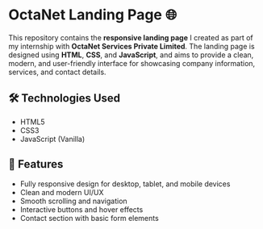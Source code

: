 # OctaNet Landing Page 🌐

This repository contains the **responsive landing page** I created as part of my internship with **OctaNet Services Private Limited**. The landing page is designed using **HTML**, **CSS**, and **JavaScript**, and aims to provide a clean, modern, and user-friendly interface for showcasing company information, services, and contact details.

## 🛠️ Technologies Used

- HTML5
- CSS3
- JavaScript (Vanilla)

## 📱 Features

- Fully responsive design for desktop, tablet, and mobile devices
- Clean and modern UI/UX
- Smooth scrolling and navigation
- Interactive buttons and hover effects
- Contact section with basic form elements




